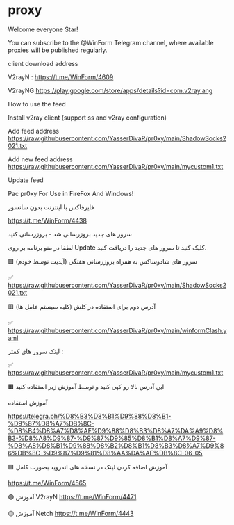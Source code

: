 # proxy


Welcome everyone Star!


You can subscribe to the @WinForm Telegram channel, where available proxies will be published regularly.


client download address


V2rayN : https://t.me/WinForm/4609


V2rayNG https://play.google.com/store/apps/details?id=com.v2ray.ang


How to use the feed


Install v2ray client (support ss and v2ray configuration)


Add feed address https://raw.githubusercontent.com/YasserDivaR/pr0xy/main/ShadowSocks2021.txt

Add new feed address https://raw.githubusercontent.com/YasserDivaR/pr0xy/main/mycustom1.txt


Update feed

Pac pr0xy For Use in FireFox And Windows!


فایرفاکس با اینترنت بدون سانسور

https://t.me/WinForm/4438

سرور های جدید بروزرسانی شد - بروزرسانی کنید


لطفا در منو برنامه بر روی Update کلیک کنید تا سرور های جدید را دریافت کنید.


🟪 سرور های شادوساکس به همراه بروزرسانی هفتگی (آپدیت توسط خودم)


✅ https://raw.githubusercontent.com/YasserDivaR/pr0xy/main/ShadowSocks2021.txt

🟥 آدرس دوم برای استفاده در کلش (کلیه سیستم عامل ها)

✅ https://raw.githubusercontent.com/YasserDivaR/pr0xy/main/winformClash.yaml

لینک سرور های کمتر :

✅ https://raw.githubusercontent.com/YasserDivaR/pr0xy/main/mycustom1.txt

🟧 این آدرس بالا رو کپی کنید و توسط آموزش زیر استفاده کنید

آموزش استفاده


https://telegra.ph/%D8%B3%D8%B1%D9%88%D8%B1-%D9%87%D8%A7%DB%8C-%D8%B4%D8%A7%D8%AF%D9%88%D8%B3%D8%A7%DA%A9%D8%B3-%D8%A8%D9%87-%D9%87%D9%85%D8%B1%D8%A7%D9%87-%D8%A8%D8%B1%D9%88%D8%B2%D8%B1%D8%B3%D8%A7%D9%86%DB%8C-%D9%87%D9%81%D8%AA%DA%AF%DB%8C-06-05
 
 🟩 آموزش اضافه کردن لینک در نسخه های اندروید بصورت کامل

https://t.me/WinForm/4565

🟣 آموزش V2rayN 
https://t.me/WinForm/4471

🟡 آموزش Netch
https://t.me/WinForm/4443

